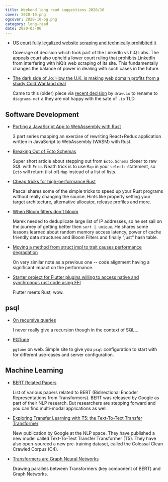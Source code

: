 ```yaml
---
title: Weekend long read suggestions 2020/10
cover: 2020-10.png
ogcover: 2020-10-og.png
category: long-read
date: 2020-03-06
---
```


- [US court fully legalized website scraping and technically prohibited it](https://parsers.me/us-court-fully-legalized-website-scraping-and-technically-prohibited-it/)

    Coverage of decision which took part of the LinkedIn vs hiQ Labs. The appeals court also upheld a lower court ruling that prohibits LinkedIn from interfering with hiQ’s web scraping of its site. This fundamentally changes the balance of power in dealing with such cases in the future.

- [The dark side of .io: How the U.K. is making web domain profits from a shady Cold War land deal](https://gigaom.com/2014/06/30/the-dark-side-of-io-how-the-u-k-is-making-web-domain-profits-from-a-shady-cold-war-land-deal/)

    Came to this (older) piece via [recent decision](https://www.diagrams.net/blog/move-diagrams-net) by `draw.io` to rename to `diagrams.net` a they are not happy with the sate of `.io` TLD.

## Software Development

- [Porting a JavaScript App to WebAssembly with Rust](https://www.slowtec.de/posts/2020-02-28-porting-javascript-to-rust-part-3.html)

    3 part series mapping an exercise of rewriting React+Redux application written in JavaScript to WebAssembly (WASM) with Rust.

- [Breaking Out of Ecto Schemas](https://thoughtbot.com/blog/breaking-out-of-ecto-schemas)

    Super short article about stepping out from `Ecto.Schema` closer to raw SQL with `Ecto`. Neath trick is to use `Map` in your `select:` statement, so `Ecto` will return (list of) `Map` instead of a list of lists.

- [Cheap tricks for high-performance Rust](https://deterministic.space/high-performance-rust.html)

    Pascal shares some of the simple tricks to speed up your Rust programs without really changing the source. Hints like properly setting your target architecture, alternative allocator, release profiles and more.

- [When Bloom filters don't bloom](https://blog.cloudflare.com/when-bloom-filters-dont-bloom/)

    Marek needed to deduplicate large list of IP addresses, so he set sail on the journey of getting better then `sort | unique`. He shares some lessons learned about random memory access latency, power of cache friendly data structures and Bloom Filters and finally "just" hash table.

- [Moving a method from struct impl to trait causes performance degradation](https://github.com/rust-lang/rust/issues/69593)

    On very similar note as a previous one -- code alignment having a significant impact on the performance.

- [Starter project for Flutter plugins willing to access native and synchronous rust code using FFI](https://github.com/brickpop/flutter-rust-ffi)

    Flutter meets Rust, wow.

## psql

- [On recursive queries](https://habr.com/en/company/postgrespro/blog/490228/)

    I never really give a recursion though in the context of SQL...

- [PGTune](https://pgtune.leopard.in.ua)

    `pgtune` on web. Simple site to give you `psql` configuration to start with for different use-cases and server configuration.

## Machine Learning

- [BERT Related Papers](https://github.com/tomohideshibata/BERT-related-papers)

    List of various papers related to BERT (Bidirectional Encoder Representations from Transformers). BERT was released by Google as part of their NLP research. But researchers are stepping forward and you can find multi-modal applications as well.

- [Exploring Transfer Learning with T5: the Text-To-Text Transfer Transformer](https://ai.googleblog.com/2020/02/exploring-transfer-learning-with-t5.html)

    New publication by Google at the NLP space. They have published a new model called Text-To-Text Transfer Transformer (T5). They have also open-sourced a new pre-training dataset, called the Colossal Clean Crawled Corpus (C4).

- [Transformers are Graph Neural Networks](https://graphdeeplearning.github.io/post/transformers-are-gnns/)

    Drawing parallels between Transformers (key component of BERT) and Graph Networks.


